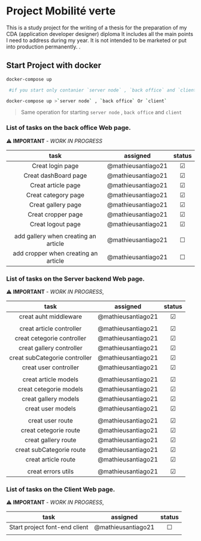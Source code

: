 # Project Mobilité verte 

This is a study project for the writing of a thesis
for the preparation of my CDA (application developer designer) diploma
It includes all the main points I need to address during my year.
It is not intended to be marketed or put into production permanently. . 

## Start Project with docker

```bash
docker-compose up 

 #if you start only contanier `server node` , `back office` and `client`

docker-compose up >`server node` , `back office` Or `client`

```

>Same operation for starting `server node` , `back office` and `client`
### List of tasks on the back office Web page.

:warning:
**IMPORTANT** - *WORK IN PROGRESS*

|        task                             |        assigned       |        status         |
|:---------------------------------------:|:---------------------:|:---------------------:|
| Creat login page                        |  @mathieusantiago21   |        &#9745;        |
| Creat dashBoard page                    |  @mathieusantiago21   |        &#9745;        |
| Creat article page                      |  @mathieusantiago21   |        &#9745;        |
| Creat category page                     |  @mathieusantiago21   |        &#9745;        |
| Creat gallery page                      |  @mathieusantiago21   |        &#9745;        |
| Creat cropper page                      |  @mathieusantiago21   |        &#9745;        |
| Creat logout page                       |  @mathieusantiago21   |        &#9745;        |
|                                         |                       |                       |
| add gallery when creating an article    |  @mathieusantiago21   |        &#9744;        |
| add cropper when creating an article    |  @mathieusantiago21   |        &#9744;        |

### List of tasks on the Server backend Web page.
:warning:
**IMPORTANT** - *WORK IN PROGRESS*,

|        task                             |        assigned       |        status         |
|:---------------------------------------:|:---------------------:|:---------------------:|
| creat auht middleware                   |  @mathieusantiago21   |        &#9745;        |
|                                         |                       |                       |                   
| creat article controller                |  @mathieusantiago21   |        &#9745;        |
| creat cetegorie controller              |  @mathieusantiago21   |        &#9745;        |
| creat gallery controller                |  @mathieusantiago21   |        &#9745;        |
| creat subCategorie controller           |  @mathieusantiago21   |        &#9745;        |
| creat user controller                   |  @mathieusantiago21   |        &#9745;        |
|                                         |                       |                       |                   
| creat article models                    |  @mathieusantiago21   |        &#9745;        |
| creat cetegorie models                  |  @mathieusantiago21   |        &#9745;        |
| creat gallery models                    |  @mathieusantiago21   |        &#9745;        |
| creat user models                       |  @mathieusantiago21   |        &#9745;        |
|                                         |                       |                       |                   
| creat user route                        |  @mathieusantiago21   |        &#9745;        |
| creat cetegorie route                   |  @mathieusantiago21   |        &#9745;        |
| creat gallery route                     |  @mathieusantiago21   |        &#9745;        |
| creat subCategorie route                |  @mathieusantiago21   |        &#9745;        |
| creat article route                     |  @mathieusantiago21   |        &#9745;        |
|                                         |                       |                       |  
| creat errors utils                      |  @mathieusantiago21   |        &#9745;        |

### List of tasks on the Client Web page.
:warning:
**IMPORTANT** - *WORK IN PROGRESS*,

|        task                             |        assigned       |        status         |
|:---------------------------------------:|:---------------------:|:---------------------:|
| Start project font-end client           |  @mathieusantiago21   |        &#9744;        |
|                                         |                       |                       |                   

